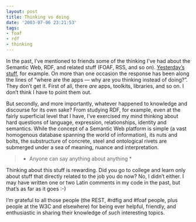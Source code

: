 ```yaml
---
layout: post
title: Thinking vs doing
date: '2003-07-06 23:21:53'
tags:
- foaf
- rdf
- thinking
---
```



In the past, I’ve mentioned to friends some of the thinking I’ve had about the Semantic Web, RDF, and related stuff (FOAF, RSS, and so on). [Yesterday’s stuff](http://www.pipetree.com/qmacro/blog/2003/07/some-ramblings-on-uris-and-identity/ "Some ramblings on URIs and identity"), for example. On more than one occasion the response has been along the lines of “where are the apps — why are you thinking instead of doing?”. They don’t get it. First of all, there *are* apps, toolkits, libraries, and so on. I don’t think I have to point them out.

But secondly, and more importantly, whatever happened to knowledge and discourse for its own sake? From studying RDF, for example, even at the fairly superficial level that I have, I’ve exercised my mind thinking about hard questions of language, expression, relationships, identity and semantics. While the concept of a Semantic Web platform is simple (a vast homogenous database spanning the world of information), its nuts and bolts, the substructure of concrete, steel and ontological rivets are submerged under a sea of meaning, nuance and interpretation.

> * Anyone can say anything about anything *

Thinking about this stuff is rewarding. Did you go to college and learn only about stuff that directly related to the job you do now? No, I didn’t either. I may have written one or two Latin comments in my code in the past, but that’s as far as it goes :-)

I’m grateful to all those people (the REST, #rdfig and #foaf people, plus people at the W3C and elsewhere) for being ever helpful, friendly, and enthusiastic in sharing their knowledge of such interesting topics.


